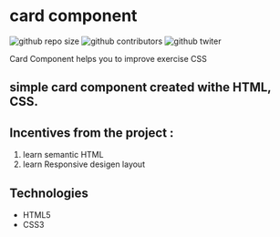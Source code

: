 # card component
![github repo size](https://img.shields.io/github/repo-size/AliABUHAMRA/card-component)
![github contributors](https://img.shields.io/github/contributors/AliABUHAMRA/card-component)
![github twiter](https://img.shields.io/twitter/follow/AliAbuhumra?style=social)

Card Component helps you to improve exercise CSS 

## simple card component created withe HTML, CSS.

<!-- ![podcast preview](./design/desktop-preview.jpg) -->

## Incentives from the project :

1. learn semantic HTML
2. learn Responsive desigen layout

## Technologies

- HTML5
- CSS3
